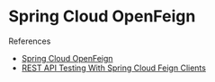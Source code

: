 # Spring Cloud OpenFeign

References

- [Spring Cloud OpenFeign](https://docs.spring.io/spring-cloud-openfeign/docs/2.2.4.RELEASE/reference/html/)
- [REST API Testing With Spring Cloud Feign Clients](https://dzone.com/articles/rest-api-testing-with-spring-cloud-feign-clients)